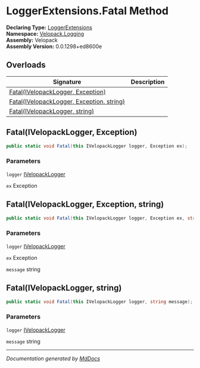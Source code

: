 ﻿<!--  
  <auto-generated>   
    The contents of this file were generated by a tool.  
    Changes to this file may be list if the file is regenerated  
  </auto-generated>   
-->

# LoggerExtensions.Fatal Method

**Declaring Type:** [LoggerExtensions](../index.md)  
**Namespace:** [Velopack.Logging](../../index.md)  
**Assembly:** Velopack  
**Assembly Version:** 0.0.1298+ed8600e

## Overloads

| Signature                                                                           | Description |
| ----------------------------------------------------------------------------------- | ----------- |
| [Fatal(IVelopackLogger, Exception)](#fatalivelopacklogger-exception)                |             |
| [Fatal(IVelopackLogger, Exception, string)](#fatalivelopacklogger-exception-string) |             |
| [Fatal(IVelopackLogger, string)](#fatalivelopacklogger-string)                      |             |

## Fatal(IVelopackLogger, Exception)

```csharp
public static void Fatal(this IVelopackLogger logger, Exception ex);
```

### Parameters

`logger`  [IVelopackLogger](../../IVelopackLogger/index.md)

`ex`  Exception

## Fatal(IVelopackLogger, Exception, string)

```csharp
public static void Fatal(this IVelopackLogger logger, Exception ex, string message);
```

### Parameters

`logger`  [IVelopackLogger](../../IVelopackLogger/index.md)

`ex`  Exception

`message`  string

## Fatal(IVelopackLogger, string)

```csharp
public static void Fatal(this IVelopackLogger logger, string message);
```

### Parameters

`logger`  [IVelopackLogger](../../IVelopackLogger/index.md)

`message`  string

___

*Documentation generated by [MdDocs](https://github.com/ap0llo/mddocs)*
